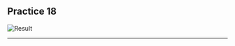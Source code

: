 
## Practice 18
![Result](https://github.com/joyeug/Practice-18/blob/main/screenshot.png)

----------